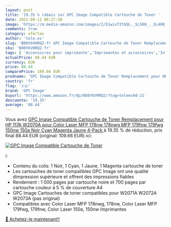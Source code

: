 ```yaml
---
layout: post
title: '19.35 % rabais sur GPC Image Compatible Cartouche de Toner '
date: 2021-09-12 06:27:50
image: 'https://m.media-amazon.com/images/I/51wixf2tGQL._SL500_._SL400_.jpg'
comments: true
category: ofertas
author: 'tole.es'
slug: 'B08Y6VHRQ2-fr GPC Image Compatible Cartouche de Toner Remplacement pour...'
sku: 'B08Y6VHRQ2-fr'
tags: [ 'Accessoires pour imprimante','Imprimantes et accessoires','Informatique','Toners','gpc image', ]
actualPrice: 88.44 EUR
currency: EUR
price: 88.44
comparePrice: 109.66 EUR
prodname: 'GPC Image Compatible Cartouche de Toner Remplacement pour HP 117A W2070A pour Color Laser MFP 178nw 178nwg MFP 179fnw 179fwg 150nw 150a  Noir Cyan Magenta Jaune  4-Pack '
country: 'fr'
flag: '🇫🇷'
brand: 'GPC Image'
buyurl: 'https://www.amazon.fr/dp/B08Y6VHRQ2/?tag=tolees0d-21'
descuento: '19.35'
average: '88.44'
---
```


Vous avez [GPC Image Compatible Cartouche de Toner Remplacement pour HP 117A W2070A pour Color Laser MFP 178nw 178nwg MFP 179fnw 179fwg 150nw 150a  Noir Cyan Magenta Jaune  4-Pack ](https://www.amazon.fr/dp/B08Y6VHRQ2/?tag=tolees0d-21)  à  19.35 % de réduction, prix final  88.44 EUR (original: 109.66 EUR) ici:

[![GPC Image Compatible Cartouche de Toner ](https://m.media-amazon.com/images/I/51wixf2tGQL._SL500_._SL400_.jpg)](https://www.amazon.fr/dp/B08Y6VHRQ2/?tag=tolees0d-21)

ℹ️:

- Contenu du colis: 1 Noir, 1 Cyan, 1 Jaune, 1 Magenta cartouche de toner
- Les cartouches de toner compatibles GPC Image ont une qualité dimpression supérieure et offrent des impressions fiables
- Rendement : 1 000 pages par cartouche noire et 700 pages par cartouche couleur à 5 % de couverture A4
- GPC Image Cartouches de toner compatibles pour W2071A W2072A W2073A (pas original)
- Compatibles avec Color Laser MFP 178nwg, 178nw, Color Laser MFP 179fwg, 179fnw, Color Laser 150a, 150nw Imprimantes

[🛒 Achetez-le maintenant!!](https://www.amazon.fr/dp/B08Y6VHRQ2/?tag=tolees0d-21)
